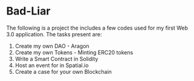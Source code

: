 # Bad-Liar

The following is a project the includes a few codes used for my first Web 3.0 application.
The tasks present are: 
1. Create my own DAO - Aragon
2. Create my own Tokens - Minting ERC20 tokens
3. Write a Smart Contract in Solidity
4. Host an event for in Spatial.io 
5. Create a case for your own Blockchain
